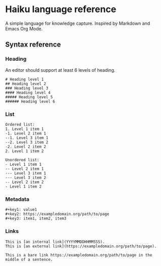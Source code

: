 # Haiku language reference

A simple language for knowledge capture. Inspired by Markdown and Emacs Org Mode.

## Syntax reference

### Heading

An editor should support at least 6 levels of heading.

```haiku
# Heading level 1
## Heading level 2
### Heading level 3
#### Heading level 4
##### Heading level 5
###### Heading level 6
```

### List

```haiku
Ordered list:
1. Level 1 item 1
-1. Level 2 item 1
--1. Level 3 item 1
--2. Level 3 item 2
-2. Level 2 item 2
2. Level 1 item 2

Unordered list:
- Level 1 item 1
-- Level 2 item 1
--- Level 3 item 1
--- Level 3 item 2
-- Level 2 item 2
- Level 1 item 2
```

### Metadata

```haiku
#+key1: value1
#+key2: https://exampledomain.org/path/to/page
#+key3: item1, item2, item3
```

### Links

```haiku
This is [an internal link](YYYYMMDDHHMMSSS).
This is [an external link](https://exampledomain.org/path/to/page).

This is a bare link https://exampledomain.org/path/to/page in the middle of a sentence.
```
